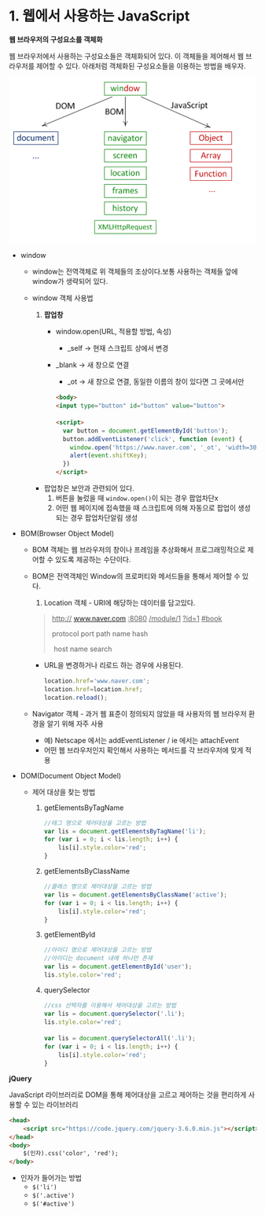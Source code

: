 # 1. 웹에서 사용하는 JavaScript



**웹 브라우저의 구성요소를 객체화**

웹 브라우저에서 사용하는 구성요소들은 객체화되어 있다. 이 객체들을 제어해서 웹 브라우저를 제어할 수 있다. 아래처럼 객체화된 구성요소들을 이용하는 방법을 배우자.

![image-20220707172106794](../../md-images/image-20220707172106794.png)



* window

  * window는 전역객체로 위 객체들의 조상이다.보통 사용하는 객체들 앞에window가 생략되어 있다.

  * window 객체 사용법

    1. **팝업창**

       * window.open(URL, 적용할 방법, 속성)
  
         * _self -> 현재 스크립트 상에서 변경
       * _blank -> 새 창으로 연결
         * _ot -> 새 창으로 연결, 동일한 이름의 창이 있다면 그 곳에서만 
  
         ~~~html
         <body>
         <input type="button" id="button" value="button">
         
         <script>
           var button = document.getElementById('button');
           button.addEventListener('click', function (event) {
             window.open('https://www.naver.com', '_ot', 'width=300px, height=200px');
             alert(event.shiftKey);
           })
         </script>
         ~~~
  
     * 팝업창은 보안과 관련되어 있다.
         1. 버튼을 눌렀을 때 `window.open()`이 되는 경우 팝업차단x
       2. 어떤 웹 페이지에 접속했을 때 스크립트에 의해 자동으로 팝업이 생성되는 경우 팝업차단알림 생성
  
  

* BOM(Browser Object Model)

  * BOM 객체는 웹 브라우저의 창이나 프레임을 추상화해서 프로그래밍적으로 제어할 수 있도록 제공하는 수단이다. 

  * BOM은 전역객체인 Window의 프로퍼티와 메서드들을 통해서 제어할 수 있다.

    1. Location 객체 - URI에 해당하는 데이터를 담고있다.

    > <u>http://</u> <u>www.naver.com</u> <u>:8080</u> <u>/module/1</u> <u>?id=1</u> <u>#book</u>
    >
    > protocol						port 	path name		hash
    >
    > ​			host name									search

    * URL을 변경하거나 리로드 하는 경우에 사용된다.

      ~~~js
      location.href='www.naver.com';
      location.href=location.href;
      location.reload();
      ~~~

  * Navigator 객체 - 과거 웹 표준이 정의되지 않았을 때 사용자의 웹 브라우저 환경을 알기 위해 자주 사용

    * 예) Netscape 에서는 addEventListener / ie 에서는 attachEvent
    * 어떤 웹 브라우저인지 확인해서 사용하는 메서드를 각 브라우저에 맞게 적용

* DOM(Document Object Model)

  * 제어 대상을 찾는 방법

    1. getElementsByTagName

       ~~~js
       //태그 명으로 제어대상을 고르는 방법
       var lis = document.getElementsByTagName('li');
       for (var i = 0; i < lis.length; i++) {
           lis[i].style.color='red';
       }
       ~~~

       

    2. getElementsByClassName

       ~~~js
       //클래스 명으로 제어대상을 고르는 방법
       var lis = document.getElementsByClassName('active');
       for (var i = 0; i < lis.length; i++) {
           lis[i].style.color='red';
       }
       ~~~

       

    3. getElementById

       ~~~js
       //아이디 명으로 제어대상을 고르는 방법
       //아이디는 document 내에 하나만 존재
       var lis = document.getElementById('user');
       lis.style.color='red';
       ~~~

       

    4. querySelector

       ~~~js
       //css 선택자를 이용해서 제어대상을 고르는 방법
       var lis = document.querySelector('.li');
       lis.style.color='red';
       
       var lis = document.querySelectorAll('.li');
       for (var i = 0; i < lis.length; i++) {
           lis[i].style.color='red';
       }
       ~~~



**jQuery**

JavaScript 라이브러리로 DOM을 통해 제어대상을 고르고 제어하는 것을 편리하게 사용할 수 있는 라이브러리

~~~html
<head>
    <script src="https://code.jquery.com/jquery-3.6.0.min.js"></script>
</head>
<body>
    $(인자).css('color', 'red');
</body>
~~~

* 인자가 들어가는 방법
  * `$('li')` 
  * `$('.active')`
  * `$('#active')`